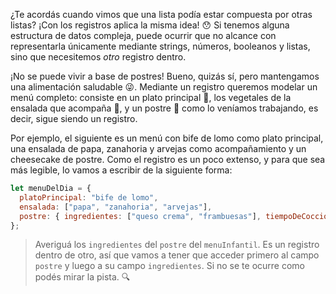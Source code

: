 ¿Te acordás cuando vimos que una lista podía estar compuesta por otras listas? ¡Con los registros aplica la misma idea! :hushed: Si tenemos alguna estructura de datos compleja, puede ocurrir que no alcance con representarla únicamente mediante strings, números, booleanos y listas, sino que necesitemos _otro_ registro dentro.

¡No se puede vivir a base de postres! Bueno, quizás sí, pero mantengamos una alimentación saludable :stuck_out_tongue_winking_eye:. Mediante un registro queremos modelar un menú completo: consiste en un plato principal :curry:, los vegetales de la ensalada que acompaña :tomato:, y un postre :custard: como lo veníamos trabajando, es decir, sigue siendo un registro.

Por ejemplo, el siguiente es un menú con bife de lomo como plato principal, una ensalada de papa, zanahoria y arvejas como acompañamiento y un cheesecake de postre. Como el registro es un poco extenso, y para que sea más legible, lo vamos a escribir de la siguiente forma:

```javascript
let menuDelDia = {
  platoPrincipal: "bife de lomo",
  ensalada: ["papa", "zanahoria", "arvejas"],
  postre: { ingredientes: ["queso crema", "frambuesas"], tiempoDeCoccion: 80 }
};
```

> Averiguá los `ingredientes` del `postre` del `menuInfantil`. Es un registro dentro de otro, así que vamos a tener que acceder primero al campo `postre` y luego a su campo `ingredientes`. Si no se te ocurre como podés mirar la pista. :mag: 